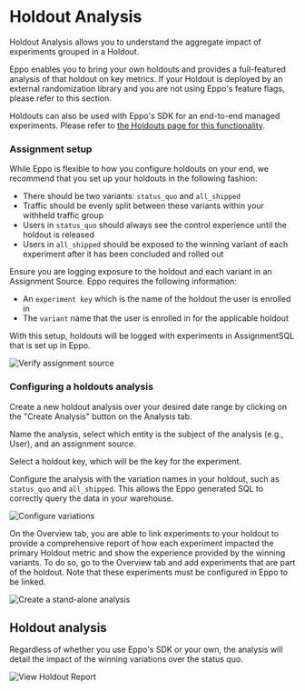 # Holdout Analysis

Holdout Analysis allows you to understand the aggregate impact of experiments grouped in a Holdout. 

Eppo enables you to bring your own holdouts and provides a full-featured analysis of that holdout on key metrics. If your Holdout is deployed by an external randomization library and you are not using Eppo's feature flags, please refer to this section.

Holdouts can also be used with Eppo's SDK for an end-to-end managed experiments. Please refer to [the Holdouts page for this functionality](/feature-flagging/concepts/holdout-config).

### Assignment setup

While Eppo is flexible to how you configure holdouts on your end, we recommend that you set up your holdouts in the following fashion:
* There should be two variants: `status_quo` and `all_shipped`
* Traffic should be evenly split between these variants within your withheld traffic group
* Users in `status_quo` should always see the control experience until the holdout is released
* Users in `all_shipped` should be exposed to the winning variant of each experiment after it has been concluded and rolled out

Ensure you are logging exposure to the holdout and each variant in an Assignment Source. Eppo requires the following information:
*  An `experiment key` which is the name of the holdout the user is enrolled in
*  The `variant` name that the user is enrolled in for the applicable holdout

With this setup, holdouts will be logged with experiments in AssignmentSQL that is set up in Eppo.

![Verify assignment source](/img/experiments/holdouts/standalone-assignment-sql.png)

### Configuring a holdouts analysis

Create a new holdout analysis over your desired date range by clicking on the "Create Analysis" button on the Analysis tab.

Name the analysis, select which entity is the subject of the analysis (e.g., User), and an assignment source.

Select a holdout key, which will be the key for the experiment.

Configure the analysis with the variation names in your holdout, such as `status_quo` and `all_shipped`.
This allows the Eppo generated SQL to correctly query the data in your warehouse.

![Configure variations](/img/experiments/holdouts/standalone-variations.png)

On the Overview tab, you are able to link experiments to your holdout to provide a comprehensive report of how each 
experiment impacted the primary Holdout metric and show the experience provided by the winning variants. To do so, go to
the Overview tab and add experiments that are part of the holdout. Note that these experiments must be configured in Eppo
to be linked.

![Create a stand-alone analysis](/img/experiments/holdouts/analysis-only-setup1.png)

## Holdout analysis

Regardless of whether you use Eppo's SDK or your own, the analysis will detail the impact of the winning variations over
the status quo.

![View Holdout Report](/img/experiments/holdouts/holdouts-report.png)

